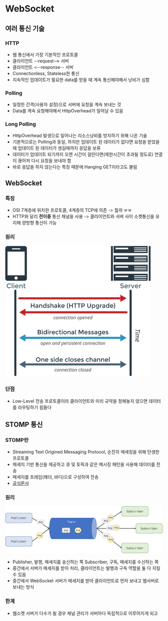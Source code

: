 # WebSocket
## 여러 통신 기술
### HTTP
- 웹 통신에서 가장 기본적인 프로토콜
- 클라이언트 --request--> 서버
- 클라이언트 <--response-- 서버
- Connectionless, Stateless한 통신
- 지속적인 업데이트가 필요한 data를 받을 때 계속 통신해야해서 낭비가 심함

### Polling
- 일정한 간격(사용자 설정)으로 서버에 요청을 계속 보내는 것
- Data를 계속 요청해야해서 HttpOverhead가 일어날 수 있음

### Long Polling
- HttpOverhead 발생으로 일어나는 리소스낭비를 방지하기 위해 나온 기술
- 기본적으로는 Polling과 동일, 하지만 업데이트 된 데이터가 없다면 요청을 받았을 때 업데이트 된 데이터가 생길때까지 응답을 보류
- 데이터가 업데이트 되기까지 오랜 시간이 걸린다면(제한시간이 초과될 정도로) 연결이 끊어져 다시 요청을 보내야 함
- 바로 응답을 하지 않는다는 특징 때문에 Hanging GET이라고도 불림

## WebSocket
### 특징
- OSI 7계층에 위치한 프로토콜, 4계층의 TCP에 의존 -> 뭘까 ㅠㅠ
- HTTP와 달리 **전이중** 통신 채널을 사용
  -> 클라이언트와 서버 사이 소켓통신을 유지해 양방향 통신이 가능

### 원리
![WebSocket의 원리](./images/WebSocket1.png "웹소켓의 원리")

### 단점
- Low-Level 전송 프로토콜이라 클라이언트와 미리 규약을 정해놓지 않으면 데이터를 라우팅하기 힘들다

## STOMP 통신
### STOMP란
- Streaming Text Origined Messaging Protocol, 순전히 메세징을 위해 탄생한 프로토콜
- 메세지 기반 통신을 제공하고 큐 및 토픽과 같은 메시징 패턴을 사용해 데이터를 전송
- 메세지를 프레임(헤더, 바디)으로 구성하여 전송
- [공식문서](https://stomp.github.io/stomp-specification-1.2.html "stomp 공식문서")

### 원리
![STOMP 원리](./images/WebSocket2.png "STOMP 원리")
- Publisher, 발행, 메세지를 송신하는 쪽          Subscriber, 구독, 메세지를 수신하는 쪽
- 중간에서 서버가 메세지를 받아 처리, 클라이언트는 발행과 구독 역할을 둘 다 지킬 수 있음
- 중간에서 WebSocket 서버가 메세지를 받아 클라이언트로 먼저 보내고 웹서버로 보내는 방식

### 한계
- 웹소켓 서버가 다수가 될 경우 채널 관리가 서버마다 독립적으로 이루어지게 되고
